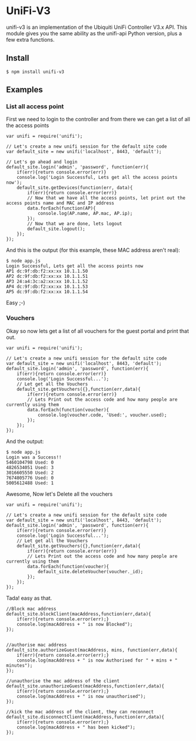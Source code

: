 UniFi-V3
========

unifi-v3 is an implementation of the Ubiquiti UniFi Controller V3.x API. This module gives you the same ability as the unifi-api Python version, plus a few extra functions.

Install
-------

	$ npm install unifi-v3
	
## Examples

### List all access point

First we need to login to the controller and from there we can get a list of all the access points

	var unifi = require('unifi');
	
	// Let's create a new unifi session for the default site code
	var default_site = new unifi('localhost', 8443, 'default');
	
	// Let's go ahead and login
	default_site.login('admin', 'password', function(err){
		if(err){return console.error(err)}
		console.log('Login Successful, Lets get all the access points now');
		default_site.getDevices(function(err, data){
			if(err){return console.error(err)}
			// Now that we have all the access points, let print out the access points name and MAC and IP address
			data.forEach(function(AP){
				console.log(AP.name, AP.mac, AP.ip);
			});
			// Now that we are done, lets logout
			default_site.logout();
		});
	});
	
And this is the output (for this example, these MAC address aren't real):

	$ node app.js
	Login Successful, Lets get all the access points now
	AP1 dc:9f:db:f2:xx:xx 10.1.1.50
	AP2 dc:9f:db:f2:xx:xx 10.1.1.51
	AP3 24:a4:3c:a2:xx:xx 10.1.1.52
	AP4 dc:9f:db:f2:xx:xx 10.1.1.53
	AP5 dc:9f:db:f2:xx:xx 10.1.1.54
	
Easy ;-)
	
### Vouchers

Okay so now lets get a list of all vouchers for the guest portal and print that out.

	var unifi = require('unifi');
	
	// Let's create a new unifi session for the default site code
	var default_site = new unifi('localhost', 8443, 'default');
	default_site.login('admin', 'password', function(err){
		if(err){return console.error(err)}
		console.log('Login Successful...');
		// Let get all the Vouchers
		default_site.getVouchers({},function(err,data){
			if(err){return console.error(err)}
			// Lets Print out the access code and how many people are currently using them
			data.forEach(function(voucher){
				console.log(voucher.code, 'Used:', voucher.used);
			});
		});
	});
	
And the output:
	
	$ node app.js
	Login was a Success!!
	5460104798 Used: 0
	4826534051 Used: 3
	3016605550 Used: 2
	7674805776 Used: 0
	5005612488 Used: 1
	
Awesome, Now let's Delete all the vouchers

	var unifi = require('unifi');
	
	// Let's create a new unifi session for the default site code
	var default_site = new unifi('localhost', 8443, 'default');
	default_site.login('admin', 'password', function(err){
		if(err){return console.error(err)}
		console.log('Login Successful...');
		// Let get all the Vouchers
		default_site.getVouchers({},function(err,data){
			if(err){return console.error(err)}
			// Lets Print out the access code and how many people are currently using them
			data.forEach(function(voucher){
				default_site.deleteVoucher(voucher._id);
			});
		});
	});
	
Tada! easy as that.

	//Block mac address
	default_site.blockClient(macAddress,function(err,data){
		if(err){return console.error(err);}
		console.log(macAddress + " is now Blocked");
	});


	//authorise mac address
	default_site.authorizeGuest(macAddress, mins, function(err,data){
		if(err){return console.error(err);}
		console.log(macAddress + " is now Authorised for " + mins + " minutes");
	});
	
	//unauthorise the mac address of the client
	default_site.unauthorizeGuest(macAddress,function(err,data){
		if(err){return console.error(err);}
		console.log(macAddress + " is now unauthorised");
	});
	
	//kick the mac address of the client, they can reconnect
	default_site.disconnectClient(macAddress,function(err,data){
		if(err){return console.error(err);}
		console.log(macAddress + " has been kicked");
	});



